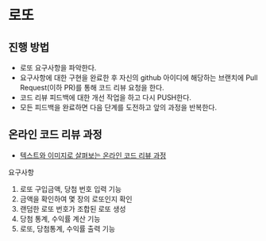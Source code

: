 # 로또

## 진행 방법

* 로또 요구사항을 파악한다.
* 요구사항에 대한 구현을 완료한 후 자신의 github 아이디에 해당하는 브랜치에 Pull Request(이하 PR)를 통해 코드 리뷰 요청을 한다.
* 코드 리뷰 피드백에 대한 개선 작업을 하고 다시 PUSH한다.
* 모든 피드백을 완료하면 다음 단계를 도전하고 앞의 과정을 반복한다.

## 온라인 코드 리뷰 과정

* [텍스트와 이미지로 살펴보는 온라인 코드 리뷰 과정](https://github.com/next-step/nextstep-docs/tree/master/codereview)

요구사항

1. 로또 구입금액, 당첨 번호 입력 기능
2. 금액을 확인하여 몇 장의 로또인지 확인
3. 랜덤한 로또 번호가 조합된 로또 생성
4. 당첨 통계, 수익률 계산 기능
5. 로또, 당첨통계, 수익률 출력 기능